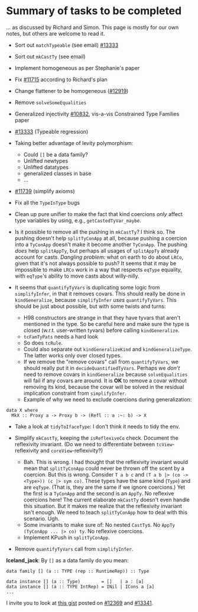 # Summary of tasks to be completed



... as discussed by Richard and Simon. This page is mostly for our own notes, but others are welcome to read it.


- Sort out `matchTypeable` (see email) [\#13333](https://gitlab.staging.haskell.org/ghc/ghc/issues/13333)
- Sort out `mkCastTy` (see email)
- Implement homogeneous as per Stephanie's paper
- Fix [\#11715](https://gitlab.staging.haskell.org/ghc/ghc/issues/11715) according to Richard's plan
- Change flattener to be homogeneous ([\#12919](https://gitlab.staging.haskell.org/ghc/ghc/issues/12919))
- Remove `solveSomeEqualities`
- Generalized injectivity [\#10832](https://gitlab.staging.haskell.org/ghc/ghc/issues/10832), vis-a-vis Constrained Type Families paper
- [\#13333](https://gitlab.staging.haskell.org/ghc/ghc/issues/13333) (Typeable regression)
- Taking better advantage of levity polymorphism:

  - Could `[]` be a data family?
  - Unlifted newtypes
  - Unlifted datatypes
  - generalized classes in base
  - ...
- [\#11739](https://gitlab.staging.haskell.org/ghc/ghc/issues/11739) (simplify axioms)
- Fix all the `TypeInType` bugs
- Clean up pure unifier to make the fact that kind coercions *only* affect type variables by using, e.g., `getCastedTyVar_maybe`.
- Is it possible to remove all the pushing in `mkCastTy`? I think so. The pushing doesn't help `splitTyConApp` at all, because pushing a coercion into a `TyConApp` doesn't make it become another `TyConApp`. The pushing *does* help `splitAppTy`, but perhaps all usages of `splitAppTy` already account for casts. *Dangling problem:* what on earth to do about `LRCo`, given that it's not always possible to push? It seems that it may be impossible to make `LRCo` work in a way that respects `eqType` equality, with `eqType`'s ability to move casts about willy-nilly.
- It seems that `quantifyTyVars` is duplicating some logic from `simplifyInfer`, in that it removes covars. This should really be done in `kindGeneralize`, because `simplifyInfer` *uses* `quantifyTyVars`. This should be just about possible, but with some twists and turns:

  - H98 constructors are strange in that they have tyvars that aren't mentioned in the type. So be careful here and make sure the type is closed (w.r.t. user-written tyvars) before calling `kindGeneralize`.
  - `tcFamTyPats` needs a hard look
  - So does `tcRule`.
  - Could also separate out `kindGeneralizeKind` and `kindGeneralizeType`. The latter works only over closed types.
  - If we remove the "remove covars" call from `quantifyTyVars`, we should really put it in `decideQuantifiedTyVars`. Perhaps we *don't* need to remove covars in `kindGeneralize` because `solveEqualities` will fail if any covars are around. It is **OK** to remove a covar without removing its kind, because the covar will be solved in the residual implication constraint from `simplifyInfer`.
  - Example of why we need to exclude coercions during generalization:

```wiki
data X where
  MkX :: Proxy a -> Proxy b -> (Refl :: a :~: b) -> X
```

- Take a look at `tidyToIfaceType`: I don't think it needs to tidy the env.
- Simplify `mkCastTy`, keeping the `isReflexiveCo` check. Document the reflexivity invariant. (Do we need to differentiate between `tcView`-reflexivity and `coreView`-reflexivity?)

  - Bah. This is wrong. I had thought that the reflexivity invariant would mean that `splitTyConApp` could never be thrown off the scent by a coercion. But this is wrong. Consider `T a b c` and `(T a b |> (co -> <Type>)) (c |> sym co)`. These types have the same kind (`Type`) and are `eqType`. (That is, they are the same if we ignore coercions.) Yet the first is a `TyConApp` and the second is an `AppTy`. No reflexive coercions here! The current elaborate `mkCastTy` doesn't even handle this situation. But it makes me realize that the reflexivity invariant isn't enough. We need to teach `splitTyConApp` how to deal with this scenario. Ugh.
  - Some invariants to make sure of: No nested `CastTy`s. No `AppTy (TyConApp ... |> co) ty`. No reflexive coercions.
  - Implement KPush in `splitTyConApp`.
- Remove `quantifyTyVars` call from `simplifyInfer`.


**Iceland\_jack**: By `[]` as a data family do you mean:


```
data family [] (a :: TYPE (rep :: RuntimeRep)) :: Type

data instance [] (a :: Type)        = []   | a : [a]
data instance [] (a :: TYPE IntRep) = INil | ICons a [a]
...
```


I invite you to look at [
this gist](https://gist.github.com/Icelandjack/1824f4544c86b4ab497282783f94c360) posted on [\#12369](https://gitlab.staging.haskell.org/ghc/ghc/issues/12369) and [\#13341](https://gitlab.staging.haskell.org/ghc/ghc/issues/13341).


